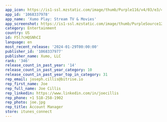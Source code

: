 ```yaml
---
app_icon: https://is1-ssl.mzstatic.com/image/thumb/Purple116/v4/03/e3/47/03e34733-14bd-9794-bb8b-f9fb3d91b247/AppIcon-1x_U007emarketing-0-7-0-85-220.jpeg/1024x1024bb.png
app_id: '1068337978'
app_name: 'Xumo Play: Stream TV & Movies'
app_screenshot: https://is1-ssl.mzstatic.com/image/thumb/PurpleSource126/v4/ba/01/9a/ba019ad3-bae7-4adf-0dd7-5de62e91757d/8170fc18-a6e8-42b8-8e52-a7442b9b8b7f_XumoPlay_Apple_6.5inchiPhone_AppScreenshot_1242x2688_1.png/1242x2688bb.png
category: Entertainment
country: US
id: F5l7cHQSNhCI
language: en
most_recent_release: '2024-01-29T00:00:00'
publisher_id: '1068337977'
publisher_name: Xumo, LLC
rank: '346'
release_count_in_past_year: '14'
release_count_in_past_year_category: 10
release_count_in_past_year_top_in_category: 31
rep_email: joseph.cillis@bitrise.io
rep_first_name: Joe
rep_full_name: Joe Cillis
rep_linkedin: https://www.linkedin.com/in/joecillis
rep_phone: +1 518-258-1902
rep_photo: joe.jpg
rep_title: Account Manager
store: itunes_connect
---
```

